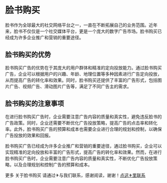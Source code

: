 # 脸书购买

脸书作为全球最大的社交网络平台之一，一直在不断拓展自己的业务范围。近年来，脸书不仅仅是一个社交媒体平台，更是一个庞大的数字广告市场。脸书购买已经成为许多企业推广和营销的重要途径。

## 脸书购买的优势

脸书购买广告的优势在于其庞大的用户群体和精准的定向投放能力。通过脸书购买广告，企业可以根据用户的兴趣、年龄、地理位置等多种因素进行广告定向投放，从而提高广告的转化率和效果。同时，脸书购买还提供了丰富的广告形式，包括图片广告、视频广告、滑动图片广告等，满足了不同广告主的需求。

## 脸书购买的注意事项

在进行脸书购买广告时，企业需要注意广告内容的质量和真实性，避免违反脸书的广告政策。同时，企业还需要不断优化广告投放策略，提高广告的点击率和转化率。此外，脸书购买广告的预算和成本也需要企业进行合理的规划和控制，以确保广告投放的效果和回报。

脸书购买广告已经成为许多企业推广和营销的重要途径，通过脸书购买，企业可以实现精准的定向投放和丰富的广告形式，提高广告的转化率和效果。然而，在进行脸书购买广告时，企业需要注意广告内容的质量和真实性，不断优化广告投放策略，以及合理规划和控制广告的预算和成本。

更多 关于脸书购买 请通过✈与我们联系，感谢阅读，谢谢！[点这✈里联系](https://c.k02.cc)